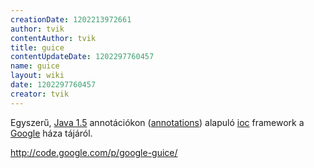 ```yaml
---
creationDate: 1202213972661 
author: tvik 
contentAuthor: tvik 
title: guice 
contentUpdateDate: 1202297760457 
name: guice 
layout: wiki 
date: 1202297760457 
creator: tvik 
---
```

Egyszerű, [Java 1.5](java%201.5.html) annotációkon ([annotations](annotations.html)) alapuló [ioc](ioc.html) framework a [Google](Google.html) háza tájáról.

http://code.google.com/p/google-guice/  
